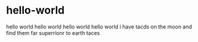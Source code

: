 # hello-world
hello world hello world hello world hello world
i have tacds on the moon and find them far superrionr to earth taces

